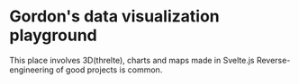# Gordon's data visualization playground

This place involves 3D(threlte), charts and maps made in Svelte.js
Reverse-engineering of good projects is common.